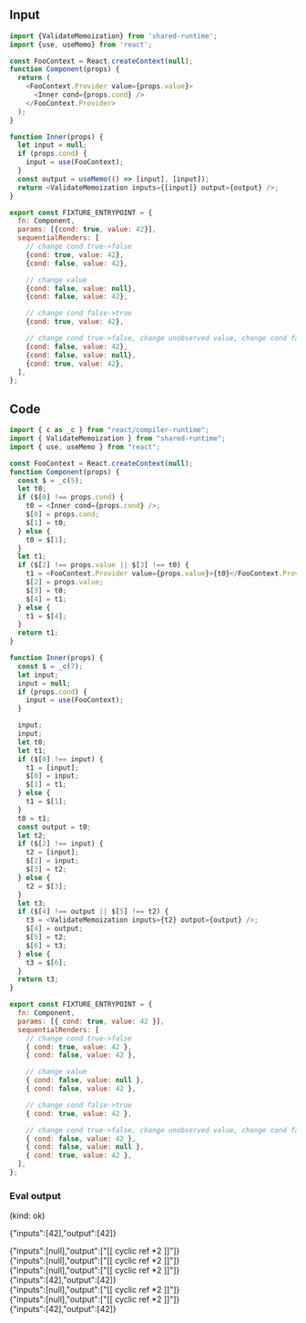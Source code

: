 
## Input

```javascript
import {ValidateMemoization} from 'shared-runtime';
import {use, useMemo} from 'react';

const FooContext = React.createContext(null);
function Component(props) {
  return (
    <FooContext.Provider value={props.value}>
      <Inner cond={props.cond} />
    </FooContext.Provider>
  );
}

function Inner(props) {
  let input = null;
  if (props.cond) {
    input = use(FooContext);
  }
  const output = useMemo(() => [input], [input]);
  return <ValidateMemoization inputs={[input]} output={output} />;
}

export const FIXTURE_ENTRYPOINT = {
  fn: Component,
  params: [{cond: true, value: 42}],
  sequentialRenders: [
    // change cond true->false
    {cond: true, value: 42},
    {cond: false, value: 42},

    // change value
    {cond: false, value: null},
    {cond: false, value: 42},

    // change cond false->true
    {cond: true, value: 42},

    // change cond true->false, change unobserved value, change cond false->true
    {cond: false, value: 42},
    {cond: false, value: null},
    {cond: true, value: 42},
  ],
};

```

## Code

```javascript
import { c as _c } from "react/compiler-runtime";
import { ValidateMemoization } from "shared-runtime";
import { use, useMemo } from "react";

const FooContext = React.createContext(null);
function Component(props) {
  const $ = _c(5);
  let t0;
  if ($[0] !== props.cond) {
    t0 = <Inner cond={props.cond} />;
    $[0] = props.cond;
    $[1] = t0;
  } else {
    t0 = $[1];
  }
  let t1;
  if ($[2] !== props.value || $[3] !== t0) {
    t1 = <FooContext.Provider value={props.value}>{t0}</FooContext.Provider>;
    $[2] = props.value;
    $[3] = t0;
    $[4] = t1;
  } else {
    t1 = $[4];
  }
  return t1;
}

function Inner(props) {
  const $ = _c(7);
  let input;
  input = null;
  if (props.cond) {
    input = use(FooContext);
  }

  input;
  input;
  let t0;
  let t1;
  if ($[0] !== input) {
    t1 = [input];
    $[0] = input;
    $[1] = t1;
  } else {
    t1 = $[1];
  }
  t0 = t1;
  const output = t0;
  let t2;
  if ($[2] !== input) {
    t2 = [input];
    $[2] = input;
    $[3] = t2;
  } else {
    t2 = $[3];
  }
  let t3;
  if ($[4] !== output || $[5] !== t2) {
    t3 = <ValidateMemoization inputs={t2} output={output} />;
    $[4] = output;
    $[5] = t2;
    $[6] = t3;
  } else {
    t3 = $[6];
  }
  return t3;
}

export const FIXTURE_ENTRYPOINT = {
  fn: Component,
  params: [{ cond: true, value: 42 }],
  sequentialRenders: [
    // change cond true->false
    { cond: true, value: 42 },
    { cond: false, value: 42 },

    // change value
    { cond: false, value: null },
    { cond: false, value: 42 },

    // change cond false->true
    { cond: true, value: 42 },

    // change cond true->false, change unobserved value, change cond false->true
    { cond: false, value: 42 },
    { cond: false, value: null },
    { cond: true, value: 42 },
  ],
};

```
      
### Eval output
(kind: ok) <div>{"inputs":[42],"output":[42]}</div>
<div>{"inputs":[null],"output":["[[ cyclic ref *2 ]]"]}</div>
<div>{"inputs":[null],"output":["[[ cyclic ref *2 ]]"]}</div>
<div>{"inputs":[null],"output":["[[ cyclic ref *2 ]]"]}</div>
<div>{"inputs":[42],"output":[42]}</div>
<div>{"inputs":[null],"output":["[[ cyclic ref *2 ]]"]}</div>
<div>{"inputs":[null],"output":["[[ cyclic ref *2 ]]"]}</div>
<div>{"inputs":[42],"output":[42]}</div>